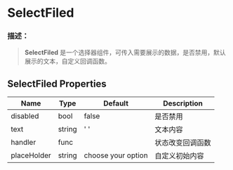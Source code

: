 SelectFiled
===

### 描述：
>**SelectFiled** 是一个选择器组件，可传入需要展示的数据，是否禁用，默认展示的文本，自定义回调函数。

## SelectFiled Properties

Name | Type | Default | Description
---  |  --- | --- | ---  
disabled | bool |false |是否禁用| 
text | string | ' ' |文本内容| 
handler | func |  | 状态改变回调函数|
placeHolder | string | choose your option |自定义初始内容| 
